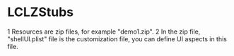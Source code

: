 # LCLZStubs
1 Resources are zip files, for example "demo1.zip".
2 In the zip file, "shellUI.plist" file is the customization file, you can define UI aspects in this file.